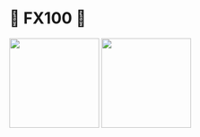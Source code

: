 # 💖 FX100 💖

<div>
  <img height="160px" src="https://github-readme-stats.vercel.app/api?username=fx100&show_icons=true">
  <img height="160px" src="https://github-readme-stats.vercel.app/api/top-langs/?username=fx100&layout=compact">
</div>
